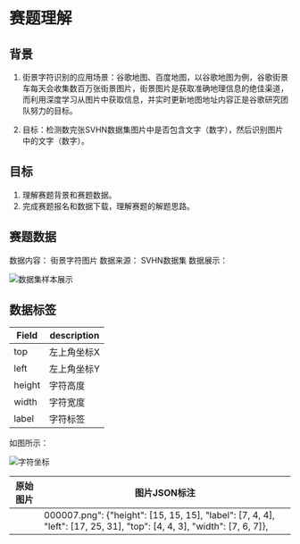 # 赛题理解
 
## 背景  
1. 街景字符识别的应用场景：谷歌地图、百度地图，以谷歌地图为例，谷歌街景车每天会收集数百万张街景图片，街景图片是获取准确地理信息的绝佳渠道，
而利用深度学习从图片中获取信息，并实时更新地图地址内容正是谷歌研究团队努力的目标。

2. 目标：检测数完张SVHN数据集图片中是否包含文字（数字），然后识别图片中的文字（数字）。

## 目标
1. 理解赛题背景和赛题数据。
2. 完成赛题报名和数据下载，理解赛题的解题思路。

## 赛题数据
数据内容： 街景字符图片   数据来源： SVHN数据集
数据展示：

![数据集样本展示](https://user-images.githubusercontent.com/55572398/82395981-596c1100-9a7f-11ea-9468-1d8d6d61241d.png)

## 数据标签
|Field | description |
| ------------- | ------------- |
| top | 左上角坐标X | 
| left | 左上角坐标Y |
| height | 字符高度 | 
| width | 字符宽度 |
| label | 字符标签 |
如图所示：

![字符坐标](https://user-images.githubusercontent.com/55572398/82396491-9a185a00-9a80-11ea-9479-08ef618199ac.png)

| 原始图片 | 图片JSON标注 |
| ------------- | ------------- |
| |  000007.png": {"height": [15, 15, 15], "label": [7, 4, 4], "left": [17, 25, 31], "top": [4, 4, 3], "width": [7, 6, 7]}, |    

